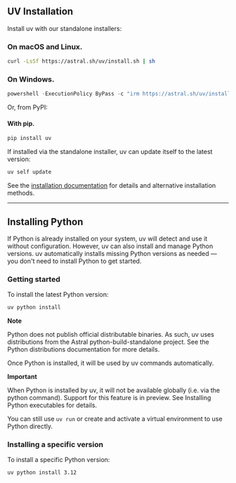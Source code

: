 ## UV Installation

Install uv with our standalone installers:

### On macOS and Linux.
```bash
curl -LsSf https://astral.sh/uv/install.sh | sh
```

### On Windows.
```powershell
powershell -ExecutionPolicy ByPass -c "irm https://astral.sh/uv/install.ps1 | iex"
```

Or, from PyPI:

#### With pip.
```bash
pip install uv
```

If installed via the standalone installer, uv can update itself to the latest version:
```bash
uv self update
```

See the [installation documentation](https://docs.astral.sh/uv/getting-started/installation/) for details and alternative installation methods.

---

## Installing Python
 
If Python is already installed on your system, uv will detect and use it without configuration. However, uv can also install and manage Python versions. uv automatically installs missing Python versions as needed — you don't need to install Python to get started.

### Getting started

To install the latest Python version:
```bash
uv python install
```

**Note**

Python does not publish official distributable binaries. As such, uv uses distributions from the Astral python-build-standalone project. See the Python distributions documentation for more details.

Once Python is installed, it will be used by uv commands automatically.

**Important**

When Python is installed by uv, it will not be available globally (i.e. via the python command). Support for this feature is in preview. See Installing Python executables for details.

You can still use `uv run` or create and activate a virtual environment to use Python directly.

### Installing a specific version

To install a specific Python version:
```bash
uv python install 3.12
```